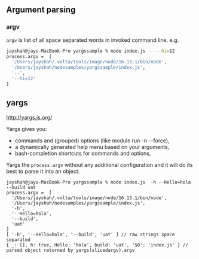

## Argument parsing

### argv 

`argv` is list of all space separated words in invoked command line.
e.g.

```sh
jayshah@jays-MacBook-Pro yargssample % node index.js -- --hi=12
process.argv =  [
  '/Users/jayshah/.volta/tools/image/node/16.13.1/bin/node',
  '/Users/jayshah/nodesamples/yargssample/index.js',
  '--',
  '--hi=12'
]
```

## yargs

http://yargs.js.org/

Yargs gives you:

* commands and (grouped) options (like module run -n --force),
* a dynamically generated help menu based on your arguments,
* bash-completion shortcuts for commands and options,

Yargs the `process.argv` without any additional configuration and it will do its best to parse it into an object.

```
jayshah@jays-MacBook-Pro yargssample % node index.js  -h --Hello=hola --build uat
process.argv =  [
  '/Users/jayshah/.volta/tools/image/node/16.13.1/bin/node',
  '/Users/jayshah/nodesamples/yargssample/index.js',
  '-h',
  '--Hello=hola',
  '--build',
  'uat'
]
[ '-h', '--Hello=hola', '--build', 'uat' ] // raw strings space separated
{ _: [], h: true, Hello: 'hola', build: 'uat', '$0': 'index.js' } // parsed object returned by yargs(slicedargv).argv
```